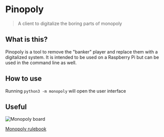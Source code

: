 # Pinopoly

> A client to digitalize the boring parts of monopoly

## What is this?

Pinopoly is a tool to remove the "banker" player and replace them with a digitalized system. It is intended to be used on a Raspberry Pi but can be used in the command line as well.

## How to use

Running `python3 -m monopoly` will open the user interface

## Useful

![Monopoly board](https://images-na.ssl-images-amazon.com/images/I/81btrHKgO0L._AC_SL1500_.jpg)

[Monopoly rulebook](https://www.hasbro.com/common/instruct/00009.pdf)
